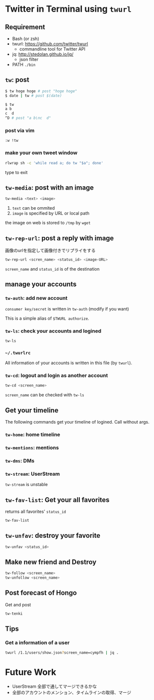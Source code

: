 # Twitter in Terminal using `twurl`

## Requirement

- Bash (or zsh)
- twurl: https://github.com/twitter/twurl
    - commandline tool for Twitter API
- jq: http://stedolan.github.io/jq/
    - json filter
- PATH `./bin`

## `tw`: post

```bash
$ tw hoge hoge # post "hoge hoge"
$ date | tw # post $(date)
```

```bash
$ tw
a b
c  d
^D # post "a b\nc  d"
```

### post via vim

```vim
:w !tw
```

### make your own tweet window

```bash
rlwrap sh -c 'while read a; do tw "$a"; done'
```

type <Ctrl-D> to exit

## `tw-media`: post with an image

```bash
tw-media <text> <image>
```

1. `text` can be ommited
1. `image` is specified by URL or local path

the image on web is stored to `/tmp` by `wget`

## `tw-rep-url`: post a reply with image

画像のurlを指定して画像付きでリプライをする

```bash
tw-rep-url <scren_name> <status_id> <image-URL>
```

`screen_name` and `status_id` is of the destination

## manage your accounts

### `tw-auth`: add new account

`consumer key/secret` is written in `tw-auth` (modify if you want)

This is a simple alias of `$TWURL authorize`.

### `tw-ls`: check your accounts and logined

```bash
tw-ls
```

### `~/.twurlrc`

All information of your accounts is written in this file (by `twurl`).

### `tw-cd`: logout and login as another account

```bash
tw-cd <screen_name>
```

`screen_name` can be checked with `tw-ls`

## Get your timeline

The following commands get your timeline of logined.
Call without args.

### `tw-home`: home timeline
### `tw-mentions`: mentions
### `tw-dms`: DMs

### `tw-stream`: UserStream

`tw-stream` is unstable

## `tw-fav-list`: Get your all favorites

returns all favorites' `status_id`

```bash
tw-fav-list
```

## `tw-unfav`: destroy your favorite

```bash
tw-unfav <status_id>
```

## Make new friend and Destroy

```bash
tw-follow <screen_name>
tw-unfollow <screen_name>
```

## Post forecast of Hongo

Get and post

```bash
tw-tenki
```

## Tips

### Get a information of a user

```bash
twurl /1.1/users/show.json?screen_name=cympfh | jq .
```

# Future Work

- UserStream 全部で通してマージできるかな
- 全部のアカウントのメンション、タイムラインの取得、マージ

